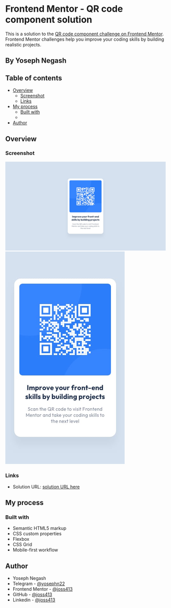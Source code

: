 # Frontend Mentor - QR code component solution

This is a solution to the [QR code component challenge on Frontend Mentor](https://www.frontendmentor.io/challenges/qr-code-component-iux_sIO_H). Frontend Mentor challenges help you improve your coding skills by building realistic projects. 

## By Yoseph Negash

## Table of contents

- [Overview](#overview)
  - [Screenshot](#screenshot)
  - [Links](#links)
- [My process](#my-process)
  - [Built with](#built-with)
  -
- [Author](#author)




## Overview

### Screenshot

![screenshot](./design/desktop-design.jpg)
![screenshot](./design/mobile-design.jpg)


### Links

- Solution URL: [solution URL here](https://qr-code-component-b1d.pages.dev/)


## My process

### Built with

- Semantic HTML5 markup
- CSS custom properties
- Flexbox
- CSS Grid
- Mobile-first workflow






## Author
- Yoseph Negash
- Telegram - [@yosephn22](https://t.me/yosephn22)
- Frontend Mentor - [@joss413](https://www.frontendmentor.io/profile/joss413)
- GitHub - [@joss413](https://github.com/joss413)
- Linkedin - [@joss413](https://www.linkedin.com/in/yoseph-negash-8573b6251)
